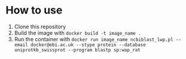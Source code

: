 # How to use

1. Clone this repository
2. Build the image with `docker build -t image_name .`
3. Run the container with `docker run image_name ncbiblast_lwp.pl --email docker@ebi.ac.uk --stype protein --database uniprotkb_swissprot --program blastp sp:wap_rat`
